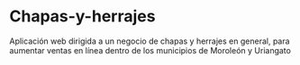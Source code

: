# Chapas-y-herrajes
Aplicación web dirigida a un negocio de chapas y herrajes en general, para aumentar ventas en línea dentro de los municipios de Moroleón y Uriangato
